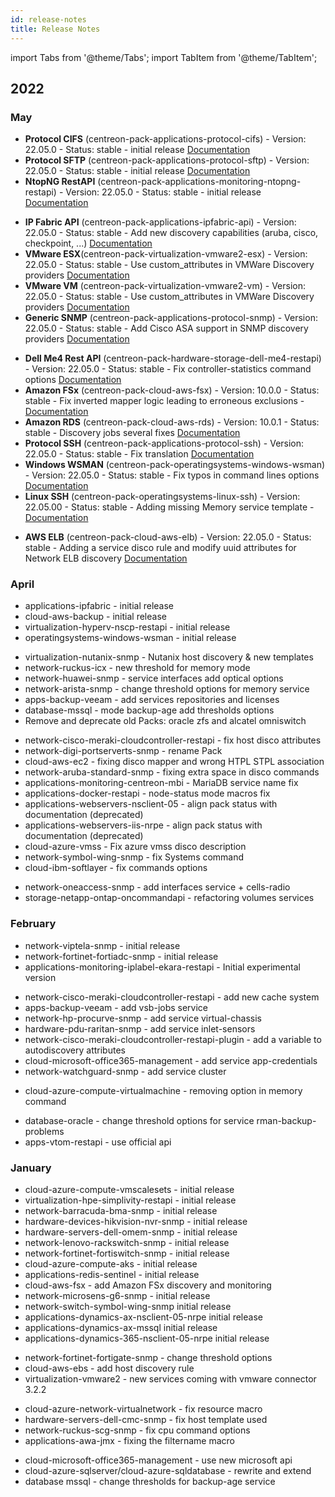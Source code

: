```yaml
---
id: release-notes
title: Release Notes
---
```


import Tabs from '@theme/Tabs';
import TabItem from '@theme/TabItem';

## 2022

### May 

<Tabs groupId="sync">
<TabItem value="New connectors" label="New connectors">

- **Protocol CIFS** (centreon-pack-applications-protocol-cifs) - Version: 22.05.0 - Status: stable - initial release [Documentation](../applications-protocol-cifs.md)
- **Protocol SFTP** (centreon-pack-applications-protocol-sftp) - Version: 22.05.0 - Status: stable - initial release [Documentation](../applications-protocol-sftp.md)
- **NtopNG RestAPI** (centreon-pack-applications-monitoring-ntopng-restapi) - Version: 22.05.0 - Status: stable - initial release [Documentation](../applications-monitoring-ntopng-restapi.md)

</TabItem>
<TabItem value="Enhancements" label="Enhancements">

- **IP Fabric API** (centreon-pack-applications-ipfabric-api) - Version: 22.05.0 - Status: stable - Add new discovery capabilities (aruba, cisco, checkpoint, ...) [Documentation](../applications-ipfabric-api.md)
- **VMware ESX**(centreon-pack-virtualization-vmware2-esx) - Version: 22.05.0 - Status: stable - Use custom_attributes in VMWare Discovery providers [Documentation](../virtualization-vmware2-esx.md)
- **VMware VM** (centreon-pack-virtualization-vmware2-vm) - Version: 22.05.0 - Status: stable - Use custom_attributes in VMWare Discovery providers [Documentation](../virtualization-vmware2-vm.md)
- **Generic SNMP** (centreon-pack-applications-protocol-snmp) - Version: 22.05.0 - Status: stable - Add Cisco ASA support in SNMP discovery providers [Documentation](../applications-protocol-snmp.md)

</TabItem>
<TabItem value="Fix" label="Fix">

- **Dell Me4 Rest API** (centreon-pack-hardware-storage-dell-me4-restapi) - Version: 22.05.0 - Status: stable - Fix controller-statistics command options [Documentation](../hardware-storage-dell-me4-restapi.md)
- **Amazon FSx** (centreon-pack-cloud-aws-fsx) - Version: 10.0.0 - Status: stable - Fix inverted mapper logic leading to erroneous exclusions - [Documentation](../cloud-aws-fsx.md)
- **Amazon RDS** (centreon-pack-cloud-aws-rds) - Version: 10.0.1 - Status: stable - Discovery jobs several fixes [Documentation](../cloud-aws-rds.md)
- **Protocol SSH** (centreon-pack-applications-protocol-ssh) - Version: 22.05.0 - Status: stable - Fix translation [Documentation](../applications-protocol-ssh.md)
- **Windows WSMAN** (centreon-pack-operatingsystems-windows-wsman) - Version: 22.05.0 - Status: stable - Fix typos in command lines options [Documentation](../operatingsystems-windows-wsman.md)
- **Linux SSH** (centreon-pack-operatingsystems-linux-ssh) - Version: 22.05.00 - Status: stable - Adding missing Memory service template - [Documentation](../operatingsystems-linux-ssh.md)


</TabItem>
<TabItem value="Breaking changes" label="Breaking changes">

- **AWS ELB** (centreon-pack-cloud-aws-elb) - Version: 22.05.0 - Status: stable - Adding a service disco rule and modify uuid attributes for Network ELB discovery [Documentation](../cloud-aws-elb.md)

</TabItem>
</Tabs>

### April

<Tabs groupId="sync">
<TabItem value="New connectors" label="New connectors">

- applications-ipfabric - initial release
- cloud-aws-backup - initial release
- virtualization-hyperv-nscp-restapi - initial release
- operatingsystems-windows-wsman - initial release

</TabItem>
<TabItem value="Enhancements" label="Enhancements">

- virtualization-nutanix-snmp - Nutanix host discovery & new templates
- network-ruckus-icx - new threshold for memory mode
- network-huawei-snmp - service interfaces add optical options
- network-arista-snmp - change threshold options for memory service
- apps-backup-veeam - add services repositories and licenses
- database-mssql - mode backup-age add thresholds options
- Remove and deprecate old Packs: oracle zfs and alcatel omniswitch

</TabItem>
<TabItem value="Fix" label="Fix">

- network-cisco-meraki-cloudcontroller-restapi - fix host disco attributes
- network-digi-portserverts-snmp - rename Pack
- cloud-aws-ec2 - fixing disco mapper and wrong HTPL STPL association
- network-aruba-standard-snmp - fixing extra space in disco commands
- applications-monitoring-centreon-mbi - MariaDB service name fix
- applications-docker-restapi - node-status mode macros fix
- applications-webservers-nsclient-05 - align pack status with documentation (deprecated)
- applications-webservers-iis-nrpe - align pack status with documentation (deprecated)
- cloud-azure-vmss - Fix azure vmss disco description
- network-symbol-wing-snmp - fix Systems command
- cloud-ibm-softlayer - fix commands options

</TabItem>
<TabItem value="Breaking changes" label="Breaking changes">

- network-oneaccess-snmp - add interfaces service + cells-radio
- storage-netapp-ontap-oncommandapi - refactoring volumes services

</TabItem>
</Tabs>

### February

<Tabs groupId="sync">
<TabItem value="New connectors" label="New connectors">

- network-viptela-snmp - initial release
- network-fortinet-fortiadc-snmp - initial release
- applications-monitoring-iplabel-ekara-restapi - Initial experimental version

</TabItem>
<TabItem value="Enhancements" label="Enhancements">

- network-cisco-meraki-cloudcontroller-restapi - add new cache system
- apps-backup-veeam - add vsb-jobs service
- network-hp-procurve-snmp - add service virtual-chassis
- hardware-pdu-raritan-snmp - add service inlet-sensors
- network-cisco-meraki-cloudcontroller-restapi-plugin - add a variable to autodiscovery attributes
- cloud-microsoft-office365-management - add service app-credentials
- network-watchguard-snmp - add service cluster

</TabItem>
<TabItem value="Fix" label="Fix">

- cloud-azure-compute-virtualmachine - removing option in memory command

</TabItem>
<TabItem value="Breaking changes" label="Breaking changes">

- database-oracle - change threshold options for service rman-backup-problems
- apps-vtom-restapi - use official api

</TabItem>
</Tabs>

### January

<Tabs groupId="sync">
<TabItem value="New connectors" label="New connectors">

- cloud-azure-compute-vmscalesets - initial release
- virtualization-hpe-simplivity-restapi - initial release
- network-barracuda-bma-snmp - initial release
- hardware-devices-hikvision-nvr-snmp - initial release
- hardware-servers-dell-omem-snmp - initial release
- network-lenovo-rackswitch-snmp - initial release
- network-fortinet-fortiswitch-snmp - initial release
- cloud-azure-compute-aks - initial release
- applications-redis-sentinel - initial release
- cloud-aws-fsx - add Amazon FSx discovery and monitoring
- network-microsens-g6-snmp - initial release
- network-switch-symbol-wing-snmp initial release
- applications-dynamics-ax-nsclient-05-nrpe initial release
- applications-dynamics-ax-mssql initial release
- applications-dynamics-365-nsclient-05-nrpe initial release

</TabItem>
<TabItem value="Enhancements" label="Enhancements">

- network-fortinet-fortigate-snmp - change threshold options 
- cloud-aws-ebs - add host discovery rule
- virtualization-vmware2 - new services coming with vmware connector 3.2.2

</TabItem>
<TabItem value="Fix" label="Fix">

- cloud-azure-network-virtualnetwork - fix resource macro
- hardware-servers-dell-cmc-snmp  - fix host template used
- network-ruckus-scg-snmp - fix cpu command options
- applications-awa-jmx - fixing the filtername macro

</TabItem>
<TabItem value="Breaking changes" label="Breaking changes">

- cloud-microsoft-office365-management - use new microsoft api
- cloud-azure-sqlserver/cloud-azure-sqldatabase - rewrite and extend
- database mssql - change thresholds for backup-age service

</TabItem>
</Tabs>